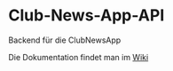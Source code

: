 # Club-News-App-API
Backend für die ClubNewsApp

Die Dokumentation findet man im [Wiki](https://github.com/TUIlmenauCode/Club-News-App-API/wiki)
